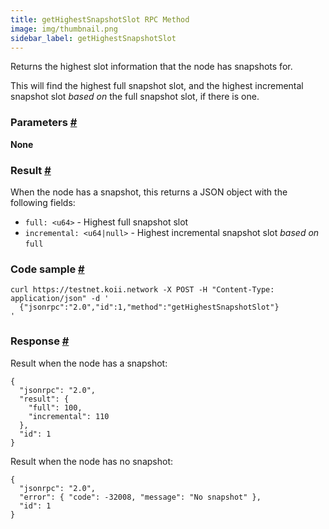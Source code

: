 ```yaml
--- 
title: getHighestSnapshotSlot RPC Method 
image: img/thumbnail.png 
sidebar_label: getHighestSnapshotSlot
---  
```


Returns the highest slot information that the node has snapshots for.

This will find the highest full snapshot slot, and the highest incremental snapshot slot _based on_ the full snapshot slot, if there is one.

### Parameters [#](#parameters)

**None**

### Result [#](#result)

When the node has a snapshot, this returns a JSON object with the following fields:

*   `full: <u64>` - Highest full snapshot slot
*   `incremental: <u64|null>` - Highest incremental snapshot slot _based on_ `full`

### Code sample [#](#code-sample)

```
curl https://testnet.koii.network -X POST -H "Content-Type: application/json" -d '
  {"jsonrpc":"2.0","id":1,"method":"getHighestSnapshotSlot"}
'
```


### Response [#](#response)

Result when the node has a snapshot:

```
{
  "jsonrpc": "2.0",
  "result": {
    "full": 100,
    "incremental": 110
  },
  "id": 1
}
```


Result when the node has no snapshot:

```
{
  "jsonrpc": "2.0",
  "error": { "code": -32008, "message": "No snapshot" },
  "id": 1
}
```
